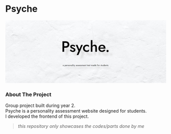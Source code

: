 # Psyche
![psyche logo](logo.png)
### About The Project
Group project built during year 2.<br/>
Psyche is a personality assessment website designed for students.<br/>
I developed the frontend of this project.
> *this repository only showcases the codes/parts done by me*

